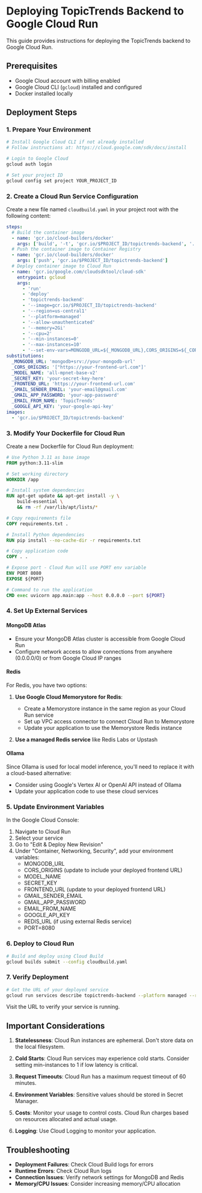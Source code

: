 # Deploying TopicTrends Backend to Google Cloud Run

This guide provides instructions for deploying the TopicTrends backend to Google Cloud Run.

## Prerequisites

- Google Cloud account with billing enabled
- Google Cloud CLI (`gcloud`) installed and configured
- Docker installed locally

## Deployment Steps

### 1. Prepare Your Environment

```bash
# Install Google Cloud CLI if not already installed
# Follow instructions at: https://cloud.google.com/sdk/docs/install

# Login to Google Cloud
gcloud auth login

# Set your project ID
gcloud config set project YOUR_PROJECT_ID
```

### 2. Create a Cloud Run Service Configuration

Create a new file named `cloudbuild.yaml` in your project root with the following content:

```yaml
steps:
  # Build the container image
  - name: 'gcr.io/cloud-builders/docker'
    args: ['build', '-t', 'gcr.io/$PROJECT_ID/topictrends-backend', '.']
  # Push the container image to Container Registry
  - name: 'gcr.io/cloud-builders/docker'
    args: ['push', 'gcr.io/$PROJECT_ID/topictrends-backend']
  # Deploy container image to Cloud Run
  - name: 'gcr.io/google.com/cloudsdktool/cloud-sdk'
    entrypoint: gcloud
    args:
      - 'run'
      - 'deploy'
      - 'topictrends-backend'
      - '--image=gcr.io/$PROJECT_ID/topictrends-backend'
      - '--region=us-central1'
      - '--platform=managed'
      - '--allow-unauthenticated'
      - '--memory=2Gi'
      - '--cpu=2'
      - '--min-instances=0'
      - '--max-instances=10'
      - '--set-env-vars=MONGODB_URL=${_MONGODB_URL},CORS_ORIGINS=${_CORS_ORIGINS},MODEL_NAME=${_MODEL_NAME},SECRET_KEY=${_SECRET_KEY},FRONTEND_URL=${_FRONTEND_URL},GMAIL_SENDER_EMAIL=${_GMAIL_SENDER_EMAIL},GMAIL_APP_PASSWORD=${_GMAIL_APP_PASSWORD},EMAIL_FROM_NAME=${_EMAIL_FROM_NAME},GOOGLE_API_KEY=${_GOOGLE_API_KEY},ENVIRONMENT=production,PORT=8080'
substitutions:
  _MONGODB_URL: 'mongodb+srv://your-mongodb-url'
  _CORS_ORIGINS: '["https://your-frontend-url.com"]'
  _MODEL_NAME: 'all-mpnet-base-v2'
  _SECRET_KEY: 'your-secret-key-here'
  _FRONTEND_URL: 'https://your-frontend-url.com'
  _GMAIL_SENDER_EMAIL: 'your-email@gmail.com'
  _GMAIL_APP_PASSWORD: 'your-app-password'
  _EMAIL_FROM_NAME: 'TopicTrends'
  _GOOGLE_API_KEY: 'your-google-api-key'
images:
  - 'gcr.io/$PROJECT_ID/topictrends-backend'
```

### 3. Modify Your Dockerfile for Cloud Run

Create a new Dockerfile for Cloud Run deployment:

```dockerfile
# Use Python 3.11 as base image
FROM python:3.11-slim

# Set working directory
WORKDIR /app

# Install system dependencies
RUN apt-get update && apt-get install -y \
    build-essential \
    && rm -rf /var/lib/apt/lists/*

# Copy requirements file
COPY requirements.txt .

# Install Python dependencies
RUN pip install --no-cache-dir -r requirements.txt

# Copy application code
COPY . .

# Expose port - Cloud Run will use PORT env variable
ENV PORT 8080
EXPOSE ${PORT}

# Command to run the application
CMD exec uvicorn app.main:app --host 0.0.0.0 --port ${PORT}
```

### 4. Set Up External Services

#### MongoDB Atlas

- Ensure your MongoDB Atlas cluster is accessible from Google Cloud Run
- Configure network access to allow connections from anywhere (0.0.0.0/0) or from Google Cloud IP ranges

#### Redis

For Redis, you have two options:

1. **Use Google Cloud Memorystore for Redis**:
   - Create a Memorystore instance in the same region as your Cloud Run service
   - Set up VPC access connector to connect Cloud Run to Memorystore
   - Update your application to use the Memorystore Redis instance

2. **Use a managed Redis service** like Redis Labs or Upstash

#### Ollama

Since Ollama is used for local model inference, you'll need to replace it with a cloud-based alternative:

- Consider using Google's Vertex AI or OpenAI API instead of Ollama
- Update your application code to use these cloud services

### 5. Update Environment Variables

In the Google Cloud Console:

1. Navigate to Cloud Run
2. Select your service
3. Go to "Edit & Deploy New Revision"
4. Under "Container, Networking, Security", add your environment variables:
   - MONGODB_URL
   - CORS_ORIGINS (update to include your deployed frontend URL)
   - MODEL_NAME
   - SECRET_KEY
   - FRONTEND_URL (update to your deployed frontend URL)
   - GMAIL_SENDER_EMAIL
   - GMAIL_APP_PASSWORD
   - EMAIL_FROM_NAME
   - GOOGLE_API_KEY
   - REDIS_URL (if using external Redis service)
   - PORT=8080

### 6. Deploy to Cloud Run

```bash
# Build and deploy using Cloud Build
gcloud builds submit --config cloudbuild.yaml
```

### 7. Verify Deployment

```bash
# Get the URL of your deployed service
gcloud run services describe topictrends-backend --platform managed --region us-central1 --format 'value(status.url)'
```

Visit the URL to verify your service is running.

## Important Considerations

1. **Statelessness**: Cloud Run instances are ephemeral. Don't store data on the local filesystem.

2. **Cold Starts**: Cloud Run services may experience cold starts. Consider setting min-instances to 1 if low latency is critical.

3. **Request Timeouts**: Cloud Run has a maximum request timeout of 60 minutes.

4. **Environment Variables**: Sensitive values should be stored in Secret Manager.

5. **Costs**: Monitor your usage to control costs. Cloud Run charges based on resources allocated and actual usage.

6. **Logging**: Use Cloud Logging to monitor your application.

## Troubleshooting

- **Deployment Failures**: Check Cloud Build logs for errors
- **Runtime Errors**: Check Cloud Run logs
- **Connection Issues**: Verify network settings for MongoDB and Redis
- **Memory/CPU Issues**: Consider increasing memory/CPU allocation